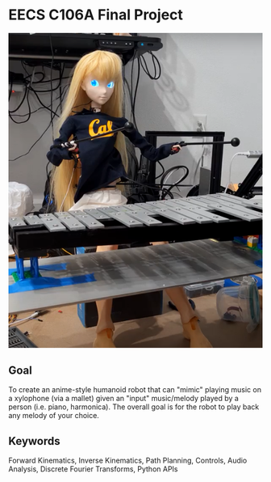# EECS C106A Final Project

![](cover.png)

## Goal

To create an anime-style humanoid robot that can "mimic" playing music on a xylophone (via a mallet) given an "input" music/melody played by a person (i.e. piano, harmonica). The overall goal is for the robot to play back any melody of your choice.


## Keywords

Forward Kinematics, Inverse Kinematics, Path Planning, Controls, Audio Analysis, Discrete Fourier Transforms, Python APIs